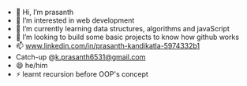 - 👋 Hi, I’m prasanth
- 👀 I’m interested in web development
- 🌱 I’m currently learning data structures, algorithms and javaScript
- 💞️ I’m looking to build some basic projects to know how github works
- 📫 www.linkedin.com/in/prasanth-kandikatla-5974332b1
- Catch-up @<k.prasanth6531@gmail.com>
- 😄 he/him
- ⚡ learnt recursion before OOP's concept

<!---
kp6531/kp6531 is a ✨ special ✨ repository because its `README.md` (this file) appears on your GitHub profile.
You can click the Preview link to take a look at your changes.
--->
